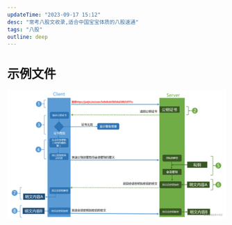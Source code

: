 ```yaml
---
updateTime: "2023-09-17 15:12"
desc: "常考八股文收录,适合中国宝宝体质的八股速通"
tags: "八股"
outline: deep
---
```


# 示例文件

![示例图片](./img/HTTPS.png)
